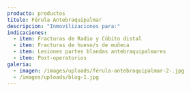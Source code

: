 ```yaml
---
producto: productos
titulo: Férula Antebraquipalmar
descripcion: "Inmovilizaciones para:"
indicaciones:
  - item: Fracturas de Radio y Cúbito distal
  - item: Fracturas de hueso/s de muñeca
  - item: Lesiones partes blandas antebraquipalmares
  - item: Post-operatorios
galeria:
  - imagen: /images/uploads/férula-antebraquipalmar-2-.jpg
  - /images/uploads/blog-1.jpg
---
```

